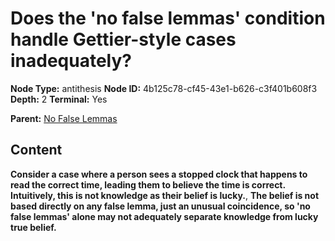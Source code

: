 # Does the 'no false lemmas' condition handle Gettier-style cases inadequately?

**Node Type:** antithesis
**Node ID:** 4b125c78-cf45-43e1-b626-c3f401b608f3
**Depth:** 2
**Terminal:** Yes

**Parent:** [No False Lemmas](no-false-lemmas.md)

## Content

**Consider a case where a person sees a stopped clock that happens to read the correct time, leading them to believe the time is correct. Intuitively, this is not knowledge as their belief is lucky.**, **The belief is not based directly on any false lemma, just an unusual coincidence, so 'no false lemmas' alone may not adequately separate knowledge from lucky true belief.**

